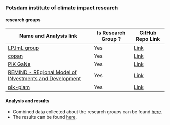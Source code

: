 ### Potsdam institute of climate impact research 

#### research groups 
| Name and Analysis link                                                                                                          | Is Research Group ?                                 | GitHub Repo Link                                                | 
|---------------------------------------------------------------------------------------------------------------------------------|-----------------------------------------------------|-----------------------------------------------------------------|
| [LPJmL group](./LPJmL_group)                                                           | Yes                                        | [Link](https://github.com/PIK-LPJmL)                            |
| [copan](./copan)                                                                 | Yes                                        | [Link](https://github.com/pik-copan)                            |
| [PIK GaNe](./pik-gane)                                                              | Yes                                        | [Link](https://github.com/pik-gane)                             |
| [REMIND - REgional Model of INvestments and Development](./remind)                | Yes                                        | [Link](https://github.com/remindmodel)                          |
| [pik-piam](./pik-piam)                                                              | Yes                                        | [Link](https://github.com/pik-piam)                             |

#### Analysis and results
* Combined data collected about the research groups can be found [here](combined.csv).
* The results can be found [here](analysis.ipynb).
